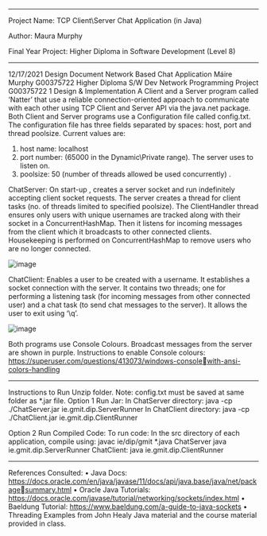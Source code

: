 *****************************************************************
Project Name: TCP Client\Server Chat Application (in Java)

Author: Maura Murphy

Final Year Project: Higher Diploma in Software Development (Level 8)
*****************************************************************

12/17/2021 Design Document
Network Based Chat Application
Máire Murphy
G00375722
Higher Diploma S/W Dev Network Programming Project G00375722
1
Design & Implementation
A Client and a Server program called ‘Natter’ that use a reliable connection-oriented approach to 
communicate with each other using TCP Client and Server API via the java.net package.
Both Client and Server programs use a Configuration file called config.txt. The configuration file has 
three fields separated by spaces: host, port and thread poolsize. Current values are:
1. host name: localhost
2. port number: (65000 in the Dynamic\Private range). The server uses to listen on.
3. poolsize: 50 (number of threads allowed be used concurrently) . 

ChatServer: On start-up , creates a server socket and run indefinitely accepting client socket requests. 
The server creates a thread for client tasks (no. of threads limited to specified poolsize). The 
ClientHandler thread ensures only users with unique usernames are tracked along with their socket in 
a ConcurrentHashMap. Then it listens for incoming messages from the client which it broadcasts to 
other connected clients. Housekeeping is performed on ConcurrentHashMap to remove users who 
are no longer connected.

![image](https://user-images.githubusercontent.com/77215633/158016229-3b7db6f4-f0a8-485d-abd4-55333dae5088.png)



ChatClient: Enables a user to be created with a username. It establishes a socket connection with the 
server. It contains two threads; one for performing a listening task (for incoming messages from other 
connected user) and a chat task (to send chat messages to the server). It allows the user to exit using 
‘\q’.

![image](https://user-images.githubusercontent.com/77215633/158016202-57d440d9-a698-4cb9-9078-0736e8a1dc85.png)



Both programs use Console Colours. Broadcast messages from the server are shown in purple.
Instructions to enable Console colours: https://superuser.com/questions/413073/windows-consolewith-ansi-colors-handling

*********************************************************************************************************************

Instructions to Run
Unzip folder. Note: config.txt must be saved at same folder as *.jar file.
Option 1 Run Jar:
In ChatServer directory:
java -cp ./ChatServer.jar ie.gmit.dip.ServerRunner
In ChatClient directory:
java -cp ./ChatClient.jar ie.gmit.dip.ClientRunner


Option 2 Run Compiled Code:
To run code: In the src directory of each application, compile using: javac ie/dip/gmit 
*.java
ChatServer java ie.gmit.dip.ServerRunner
ChatClient: java ie.gmit.dip.ClientRunner

*********************************************************************************************************************

References Consulted:
• Java Docs:
https://docs.oracle.com/en/java/javase/11/docs/api/java.base/java/net/packagesummary.html
• Oracle Java Tutorials:
https://docs.oracle.com/javase/tutorial/networking/sockets/index.html
• Baeldung Tutorial: https://www.baeldung.com/a-guide-to-java-sockets
• Threading Examples from John Healy Java material and the course material provided in class.
